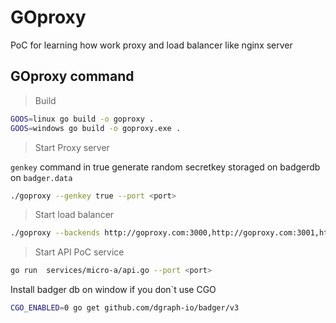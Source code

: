# GOproxy
PoC for learning how work proxy and load balancer like nginx server


## GOproxy command

> Build

```bash
GOOS=linux go build -o goproxy .
GOOS=windows go build -o goproxy.exe .
```

> Start Proxy server

`genkey` command in true generate random secretkey storaged on badgerdb on `badger.data`

```bash
./goproxy --genkey true --port <port>
```

> Start load balancer

```bash
./goproxy --backends http://goproxy.com:3000,http://goproxy.com:3001,http://goproxy.com:3002 --port <port>
```


> Start API PoC service

```bash
go run  services/micro-a/api.go --port <port>
```

Install badger db on window if you don`t use CGO
```bash
CGO_ENABLED=0 go get github.com/dgraph-io/badger/v3
```
